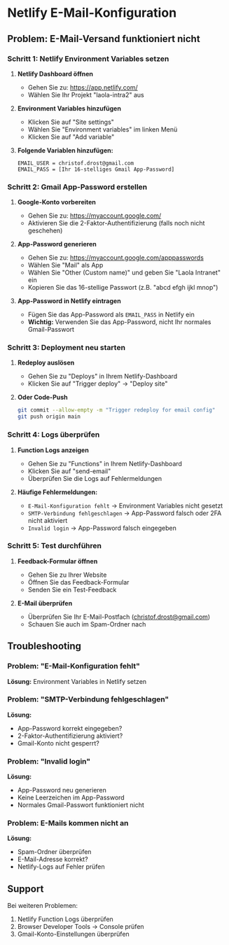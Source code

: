 # Netlify E-Mail-Konfiguration

## Problem: E-Mail-Versand funktioniert nicht

### Schritt 1: Netlify Environment Variables setzen

1. **Netlify Dashboard öffnen**
   - Gehen Sie zu: https://app.netlify.com/
   - Wählen Sie Ihr Projekt "laola-intra2" aus

2. **Environment Variables hinzufügen**
   - Klicken Sie auf "Site settings"
   - Wählen Sie "Environment variables" im linken Menü
   - Klicken Sie auf "Add variable"

3. **Folgende Variablen hinzufügen:**
   ```
   EMAIL_USER = christof.drost@gmail.com
   EMAIL_PASS = [Ihr 16-stelliges Gmail App-Password]
   ```

### Schritt 2: Gmail App-Password erstellen

1. **Google-Konto vorbereiten**
   - Gehen Sie zu: https://myaccount.google.com/
   - Aktivieren Sie die 2-Faktor-Authentifizierung (falls noch nicht geschehen)

2. **App-Password generieren**
   - Gehen Sie zu: https://myaccount.google.com/apppasswords
   - Wählen Sie "Mail" als App
   - Wählen Sie "Other (Custom name)" und geben Sie "Laola Intranet" ein
   - Kopieren Sie das 16-stellige Passwort (z.B. "abcd efgh ijkl mnop")

3. **App-Password in Netlify eintragen**
   - Fügen Sie das App-Password als `EMAIL_PASS` in Netlify ein
   - **Wichtig:** Verwenden Sie das App-Password, nicht Ihr normales Gmail-Passwort

### Schritt 3: Deployment neu starten

1. **Redeploy auslösen**
   - Gehen Sie zu "Deploys" in Ihrem Netlify-Dashboard
   - Klicken Sie auf "Trigger deploy" → "Deploy site"

2. **Oder Code-Push**
   ```bash
   git commit --allow-empty -m "Trigger redeploy for email config"
   git push origin main
   ```

### Schritt 4: Logs überprüfen

1. **Function Logs anzeigen**
   - Gehen Sie zu "Functions" in Ihrem Netlify-Dashboard
   - Klicken Sie auf "send-email"
   - Überprüfen Sie die Logs auf Fehlermeldungen

2. **Häufige Fehlermeldungen:**
   - `E-Mail-Konfiguration fehlt` → Environment Variables nicht gesetzt
   - `SMTP-Verbindung fehlgeschlagen` → App-Password falsch oder 2FA nicht aktiviert
   - `Invalid login` → App-Password falsch eingegeben

### Schritt 5: Test durchführen

1. **Feedback-Formular öffnen**
   - Gehen Sie zu Ihrer Website
   - Öffnen Sie das Feedback-Formular
   - Senden Sie ein Test-Feedback

2. **E-Mail überprüfen**
   - Überprüfen Sie Ihr E-Mail-Postfach (christof.drost@gmail.com)
   - Schauen Sie auch im Spam-Ordner nach

## Troubleshooting

### Problem: "E-Mail-Konfiguration fehlt"
**Lösung:** Environment Variables in Netlify setzen

### Problem: "SMTP-Verbindung fehlgeschlagen"
**Lösung:** 
- App-Password korrekt eingegeben?
- 2-Faktor-Authentifizierung aktiviert?
- Gmail-Konto nicht gesperrt?

### Problem: "Invalid login"
**Lösung:**
- App-Password neu generieren
- Keine Leerzeichen im App-Password
- Normales Gmail-Passwort funktioniert nicht

### Problem: E-Mails kommen nicht an
**Lösung:**
- Spam-Ordner überprüfen
- E-Mail-Adresse korrekt?
- Netlify-Logs auf Fehler prüfen

## Support

Bei weiteren Problemen:
1. Netlify Function Logs überprüfen
2. Browser Developer Tools → Console prüfen
3. Gmail-Konto-Einstellungen überprüfen
